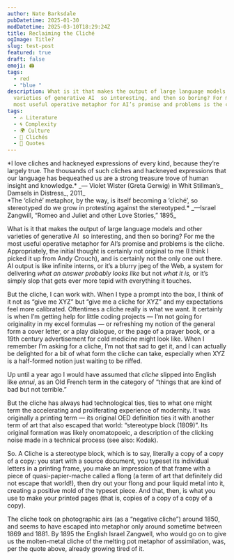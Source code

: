 ```yaml
---
author: Nate Barksdale
pubDatetime: 2025-01-30
modDatetime: 2025-03-10T18:29:24Z
title: Reclaiming the Cliché
ogImage: Title?
slug: test-post
featured: true
draft: false
emoji: 🖨️
tags:
  - red
  - "blue "
description: What is it that makes the output of large language models and other
  varieties of generative AI  so interesting, and then so boring? For me the
  most useful operative metaphor for AI’s promise and problems is the cliche.
tags:
  - ✍️ Literature
  - 🌀 Complexity
  - 🌍 Culture
  - 📖 Clichés
  - 📖 Quotes
---
```


<div style="epigraph">*I love cliches and hackneyed expressions of every kind, because they’re largely true. The thousands of such cliches and hackneyed expressions that our language has bequeathed us are a strong treasure trove of human insight and knowledge.* _— Violet Wister (Greta Gerwig) in Whit Stillman’s_ Damsels in Distress_, 2011_</div>
<div style="epigraph">*The ‘cliché’ metaphor, by the way, is itself becoming a ‘cliché’, so stereotyped do we grow in protesting against the stereotyped.* _—Israel Zangwill, “Romeo and Juliet and other Love Stories,” 1895_</div>

What is it that makes the output of large language models and other varieties of generative AI  so interesting, and then so boring? For me the most useful operative metaphor for AI’s promise and problems is the cliche. Appropriately, the initial thought is certainly not original to me (I think I picked it up from Andy Crouch), and is certainly not the only one out there. AI output is like infinite interns, or it’s a blurry jpeg of the Web, a system for delivering _what an answer probably looks like_ but not _what it is,_ or it’s simply slop that gets ever more tepid with everything it touches.

But the cliche, I can work with. When I type a prompt into the box, I think of it not as “give me XYZ” but “give me a cliche for XYZ” and my expectations feel more calibrated. Oftentimes a cliche really is what we want. It certainly is when I’m getting help for little coding projects — I’m not going for originality in my excel formulas — or refreshing my notion of the general form a cover letter, or a play dialogue, or the page of a prayer book, or a 19th century advertisement for cold medicine might look like. When I remember I’m asking for a cliche, I’m not that sad to get it, and I can actually be delighted for a bit of what form the cliche can take, especially when XYZ is a half-formed notion just waiting to be riffed.

Up until a year ago I would have assumed that _cliche_ slipped into English like _ennui_, as an Old French term in the category of “things that are kind of bad but not terrible.”

But the cliche has always had technological ties, ties to what one might term the accelerating and proliferating experience of modernity. It was originally a printing term — its original OED definition ties it with another term of art that also escaped that world: “stereotype block (1809)”. Its original formation was likely onomatopoeic, a description of the clicking noise made in a technical process (see also: Kodak).

So. A Cliche is a stereotype block, which is to say, literally a copy of a copy of a copy: you start with a source document, you typeset its individual letters in a printing frame, you make an impression of that frame with a piece of quasi-papier-mache called a flong (a term of art that definitely did not escape that world!), then dry out your flong and pour liquid metal into it, creating a positive mold of the typeset piece. And that, then, is what you use to make your printed pages (that is, copies of a copy of a copy of a copy).

The cliche took on photographic airs (as a “negative cliche”) around 1850, and seems to have escaped into metaphor only around sometime between 1869 and 1881. By 1895 the English Israel Zangwell, who would go on to give us the molten-metal cliche of the melting pot metaphor of assimilation, was, per the quote above, already growing tired of it.
